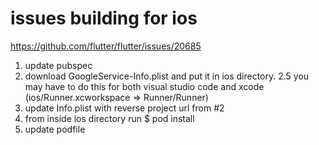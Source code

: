 # issues building for ios

https://github.com/flutter/flutter/issues/20685

1. update pubspec
2. download GoogleService-Info.plist and put it in ios directory.
2.5 you may have to do this for both visual studio code and xcode (ios/Runner.xcworkspace => Runner/Runner)
3. update Info.plist with reverse project url from #2
4. from inside ios directory run $ pod install
5. update podfile
